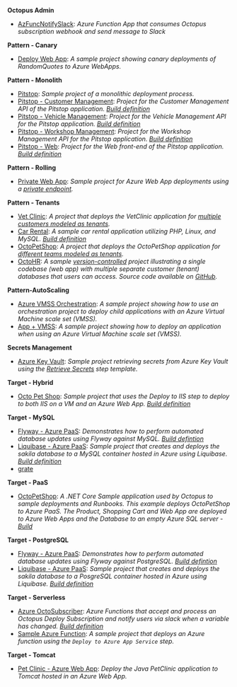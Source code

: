 **Octopus Admin**

- <a href="https://samples.octopus.app/app#/Spaces-142/projects/Projects-352/deployments/process" target="_blank">AzFuncNotifySlack</a>: <i>Azure Function App that consumes Octopus subscription webhook and send message to Slack</i>
    
**Pattern - Canary**

- <a href="https://samples.octopus.app/app#/Spaces-542/projects/Projects-943/deployments/process" target="_blank">Deploy Web App</a>: <i>A sample project showing canary deployments of RandomQuotes to Azure WebApps.</i>
    
**Pattern - Monolith**

- <a href="https://samples.octopus.app/app#/Spaces-362/projects/Projects-523/deployments/process" target="_blank">Pitstop</a>: <i>Sample project of a monolithic deployment process.</i>
- <a href="https://samples.octopus.app/app#/Spaces-362/projects/Projects-873/deployments/process" target="_blank">Pitstop - Customer Management</a>: <i>Project for the Customer Management API of the Pitstop application. [Build definition](https://teamcitysample.octopus.com/buildConfiguration/PitStop_BuildDotnet)</i>
- <a href="https://samples.octopus.app/app#/Spaces-362/projects/Projects-875/deployments/process" target="_blank">Pitstop - Vehicle Management</a>: <i>Project for the Vehicle Management API for the Pitstop application. [Build definition](https://teamcitysample.octopus.com/buildConfiguration/PitStop_BuildDotnet)</i>
- <a href="https://samples.octopus.app/app#/Spaces-362/projects/Projects-876/deployments/process" target="_blank">Pitstop - Workshop Management</a>: <i>Project for the Workshop Management API for the Pitstop application. [Build definition](https://teamcitysample.octopus.com/buildConfiguration/PitStop_BuildDotnet)</i>
- <a href="https://samples.octopus.app/app#/Spaces-362/projects/Projects-881/deployments/process" target="_blank">Pitstop - Web</a>: <i>Project for the Web front-end of the Pitstop application. [Build definition](https://teamcitysample.octopus.com/buildConfiguration/PitStop_BuildDotnet)</i>
    
**Pattern - Rolling**

- <a href="https://samples.octopus.app/app#/Spaces-45/projects/Projects-1504/deployments/process" target="_blank">Private Web App</a>: <i>Sample project for Azure Web App deployments using a [private endpoint](https://docs.microsoft.com/en-us/azure/app-service/networking/private-endpoint).</i>
    
**Pattern - Tenants**

- <a href="https://samples.octopus.app/app#/Spaces-682/projects/Projects-1302/deployments/process" target="_blank">Vet Clinic</a>: <i>A project that deploys the VetClinic application for [multiple customers modeled as tenants](https://octopus.com/docs/tenants/guides/multi-tenant-saas-application).</i>
- <a href="https://samples.octopus.app/app#/Spaces-682/projects/Projects-1341/deployments/process" target="_blank">Car Rental</a>: <i>A sample car rental application utilizing PHP, Linux, and MySQL. [Build definition](https://jenkins.octopussamples.com/job/CarRental/)</i>
- <a href="https://samples.octopus.app/app#/Spaces-682/projects/Projects-1361/deployments/process" target="_blank">OctoPetShop</a>: <i>A project that deploys the OctoPetShop application for [different teams modeled as tenants](https://octopus.com/docs/tenants/guides/multi-tenant-teams).</i>
- <a href="https://samples.octopus.app/app#/Spaces-682/projects/Projects-1581/deployments/process" target="_blank">OctoHR</a>: <i>A sample [version-controlled](https://octopus.com/docs/projects/version-control) project illustrating a single codebase (web app) with multiple separate customer (tenant) databases that users can access. Source code available on [GitHub](https://github.com/OctopusSamples/OctoHR).</i>
    
**Pattern-AutoScaling**

- <a href="https://samples.octopus.app/app#/Spaces-742/projects/Projects-1462/deployments/process" target="_blank">Azure VMSS Orchestration</a>: <i>A sample project showing how to use an orchestration project to deploy child applications with an Azure Virtual Machine scale set (VMSS).</i>
- <a href="https://samples.octopus.app/app#/Spaces-742/projects/Projects-1502/deployments/process" target="_blank">App + VMSS</a>: <i>A sample project showing how to deploy an application when using an Azure Virtual Machine scale set (VMSS).</i>
    
**Secrets Management**

- <a href="https://samples.octopus.app/app#/Spaces-822/projects/Projects-1701/deployments/process" target="_blank">Azure Key Vault</a>: <i>Sample project retrieving secrets from Azure Key Vault using the [Retrieve Secrets](https://library.octopus.com/step-templates/6f59f8aa-b2db-4f7a-b02d-a72c13d386f0/actiontemplate-azure-key-vault-retrieve-secrets) step template.</i>
    
**Target - Hybrid**

- <a href="https://samples.octopus.app/app#/Spaces-342/projects/Projects-445/deployments/process" target="_blank">Octo Pet Shop</a>: <i>Sample project that uses the Deploy to IIS step to deploy to both IIS on a VM and an Azure Web App. [Build definition](https://app.circleci.com/pipelines/github/OctopusSamples/OctoPetShop)</i>
    
**Target - MySQL**

- <a href="https://samples.octopus.app/app#/Spaces-242/projects/Projects-1122/deployments/process" target="_blank">Flyway - Azure PaaS</a>: <i>Demonstrates how to perform automated database updates using Flyway against MySQL. [Build defintion](https://teamcitysample.octopus.com/buildConfiguration/Sakila_BuildFlyway)</i>
- <a href="https://samples.octopus.app/app#/Spaces-242/projects/Projects-1123/deployments/process" target="_blank">Liquibase - Azure PaaS</a>: <i>Sample project that creates and deploys the sakila database to a MySQL container hosted in Azure using Liquibase. [Build definition](https://teamcitysample.octopus.com/buildConfiguration/Sakila_BuildLiquibase)</i>
- <a href="https://samples.octopus.app/app#/Spaces-242/projects/Projects-2023/deployments/process" target="_blank">grate</a>
    
**Target - PaaS**

- <a href="https://samples.octopus.app/app#/Spaces-64/projects/Projects-1381/deployments/process" target="_blank">OctoPetShop</a>: <i>A .NET Core Sample application used by Octopus to sample deployments and Runbooks.  This example deploys OctoPetShop to Azure PaaS. The Product, Shopping Cart and Web App are deployed to Azure Web Apps and the Database to an empty Azure SQL server - [Build](https://octopussamplesext.visualstudio.com/OctoPetShop/)</i>
    
**Target - PostgreSQL**

- <a href="https://samples.octopus.app/app#/Spaces-243/projects/Projects-1084/deployments/process" target="_blank">Flyway - Azure PaaS</a>: <i>Demonstrates how to perform automated database updates using Flyway against PostgreSQL. [Build defintion](https://teamcitysample.octopus.com/buildConfiguration/Sakila_BuildFlyway)</i>
- <a href="https://samples.octopus.app/app#/Spaces-243/projects/Projects-1085/deployments/process" target="_blank">Liquibase - Azure PaaS</a>: <i>Sample project that creates and deploys the sakila database to a PosgreSQL container hosted in Azure using Liquibase. [Build definition](https://teamcitysample.octopus.com/buildConfiguration/Sakila_BuildLiquibase)</i>
    
**Target - Serverless**

- <a href="https://samples.octopus.app/app#/Spaces-1/projects/Projects-1824/deployments/process" target="_blank">Azure OctoSubscriber</a>: <i>Azure Functions that accept and process an Octopus Deploy Subscription and notify users via slack when a variable has changed. [Build definition](https://github.com/OctopusSamples/OctoSubscriber/blob/main/.github/workflows/AzureFunctions.yml)</i>
- <a href="https://samples.octopus.app/app#/Spaces-1/projects/Projects-66/deployments/process" target="_blank">Sample Azure Function</a>: <i>A sample project that deploys an Azure function using the `Deploy to Azure App Service` step.</i>
    
**Target - Tomcat**

- <a href="https://samples.octopus.app/app#/Spaces-203/projects/Projects-1681/deployments/process" target="_blank">Pet Clinic - Azure Web App</a>: <i>Deploy the Java PetClinic application to Tomcat hosted in an Azure Web App.</i>
